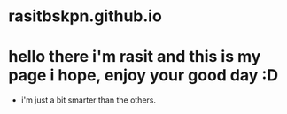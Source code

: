 # rasitbskpn.github.io
# hello there i'm rasit and this is my page i hope, enjoy your good day :D
+ i'm just a bit smarter than the others.
